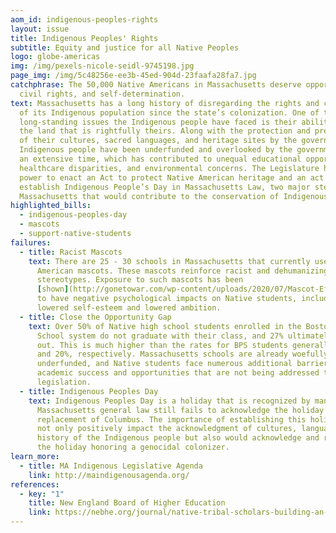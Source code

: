 ```yaml
---
aom_id: indigenous-peoples-rights
layout: issue
title: Indigenous Peoples' Rights
subtitle: Equity and justice for all Native Peoples
logo: globe-americas
img: /img/pexels-nicole-seidl-9745198.jpg
page_img: /img/5c48256e-ee3b-45ed-904d-23faafa28fa7.jpg
catchphrase: The 50,000 Native Americans in Massachusetts deserve opportunity,
  civil rights, and self-determination.
text: Massachusetts has a long history of disregarding the rights and concerns
  of its Indigenous population since the state’s colonization. One of the many
  long-standing issues the Indigenous people have faced is their ability to keep
  the land that is rightfully theirs. Along with the protection and preservation
  of their cultures, sacred languages, and heritage sites by the government. The
  Indigenous people have been underfunded and overlooked by the government for
  an extensive time, which has contributed to unequal educational opportunities,
  healthcare disparities, and environmental concerns. The Legislature has the
  power to enact an Act to protect Native American heritage and an act to
  establish Indigenous People’s Day in Massachusetts Law, two major steps in
  Massachusetts that would contribute to the conservation of Indigenous culture.
highlighted_bills:
  - indigenous-peoples-day
  - mascots
  - support-native-students
failures:
  - title: Racist Mascots
    text: There are 25 - 30 schools in Massachusetts that currently use Native
      American mascots. These mascots reinforce racist and dehumanizing
      stereotypes. Exposure to such mascots has been
      [shown](http://gonetowar.com/wp-content/uploads/2020/07/Mascot-Effects.pdf)
      to have negative psychological impacts on Native students, including
      lowered self-esteem and lowered ambition.
  - title: Close the Opportunity Gap
    text: Over 50% of Native high school students enrolled in the Boston Public
      School system do not graduate with their class, and 27% ultimately drop
      out. This is much higher than the rates for BPS students generally - 41%
      and 20%, respectively. Massachusetts schools are already woefully
      underfunded, and Native students face numerous additional barriers to
      academic success and opportunities that are not being addressed through
      legislation.
  - title: Indigenous Peoples Day
    text: Indigenous Peoples Day is a holiday that is recognized by many, yet
      Massachusetts general law still fails to acknowledge the holiday in
      replacement of Columbus. The importance of establishing this holiday would
      not only positively impact the acknowledgment of cultures, languages, and
      history of the Indigenous people but also would acknowledge and replace
      the holiday honoring a genocidal colonizer.
learn_more:
  - title: MA Indigenous Legislative Agenda
    link: http://maindigenousagenda.org/
references:
  - key: "1"
    title: New England Board of Higher Education
    link: https://nebhe.org/journal/native-tribal-scholars-building-an-academic-community-for-massachusetts/
---
```

